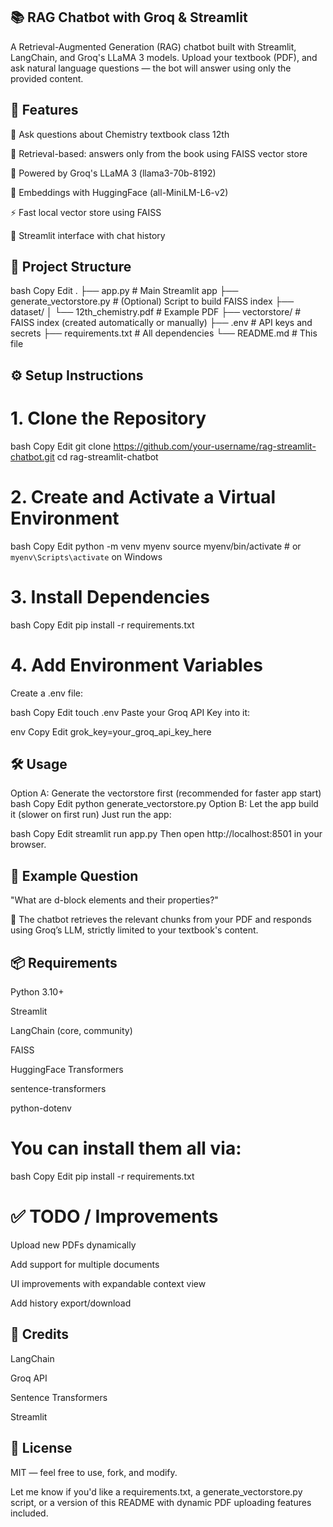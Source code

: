 ## 📚 RAG Chatbot with Groq & Streamlit
A Retrieval-Augmented Generation (RAG) chatbot built with Streamlit, LangChain, and Groq's LLaMA 3 models. Upload your textbook (PDF), and ask natural language questions — the bot will answer using only the provided content.

<!-- You can replace this with a real screenshot -->

## 🚀 Features
💬 Ask questions about Chemistry textbook class 12th

🔎 Retrieval-based: answers only from the book using FAISS vector store

🤖 Powered by Groq's LLaMA 3 (llama3-70b-8192)

🧠 Embeddings with HuggingFace (all-MiniLM-L6-v2)

⚡ Fast local vector store using FAISS

🧾 Streamlit interface with chat history

## 📂 Project Structure
bash
Copy
Edit
.
├── app.py                  # Main Streamlit app
├── generate_vectorstore.py # (Optional) Script to build FAISS index
├── dataset/
│   └── 12th_chemistry.pdf  # Example PDF
├── vectorstore/            # FAISS index (created automatically or manually)
├── .env                    # API keys and secrets
├── requirements.txt        # All dependencies
└── README.md               # This file
## ⚙️ Setup Instructions
# 1. Clone the Repository
bash
Copy
Edit
git clone https://github.com/your-username/rag-streamlit-chatbot.git
cd rag-streamlit-chatbot
# 2. Create and Activate a Virtual Environment
bash
Copy
Edit
python -m venv myenv
source myenv/bin/activate  # or `myenv\Scripts\activate` on Windows
# 3. Install Dependencies
bash
Copy
Edit
pip install -r requirements.txt
# 4. Add Environment Variables
Create a .env file:

bash
Copy
Edit
touch .env
Paste your Groq API Key into it:

env
Copy
Edit
grok_key=your_groq_api_key_here
## 🛠️ Usage
Option A: Generate the vectorstore first (recommended for faster app start)
bash
Copy
Edit
python generate_vectorstore.py
Option B: Let the app build it (slower on first run)
Just run the app:

bash
Copy
Edit
streamlit run app.py
Then open http://localhost:8501 in your browser.

## 📌 Example Question
"What are d-block elements and their properties?"

🧠 The chatbot retrieves the relevant chunks from your PDF and responds using Groq’s LLM, strictly limited to your textbook's content.

## 📦 Requirements
Python 3.10+

Streamlit

LangChain (core, community)

FAISS

HuggingFace Transformers

sentence-transformers

python-dotenv

# You can install them all via:

bash
Copy
Edit
pip install -r requirements.txt
# ✅ TODO / Improvements
 Upload new PDFs dynamically

 Add support for multiple documents

 UI improvements with expandable context view

 Add history export/download

## 🤝 Credits
LangChain

Groq API

Sentence Transformers

Streamlit

## 📜 License
MIT — feel free to use, fork, and modify.

Let me know if you'd like a requirements.txt, a generate_vectorstore.py script, or a version of this README with dynamic PDF uploading features included.